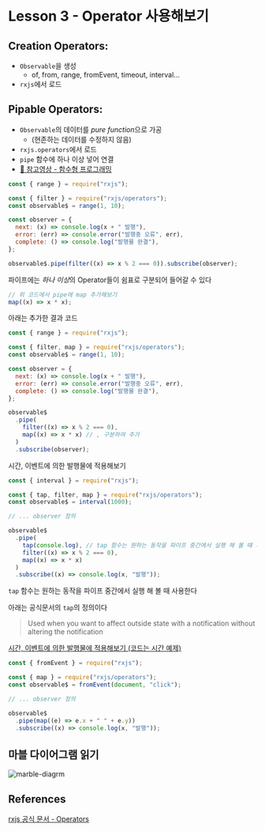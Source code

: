 # Lesson 3 - Operator 사용해보기

## Creation Operators:

- `Observable`을 생성
  - of, from, range, fromEvent, timeout, interval...
- `rxjs`에서 로드

## Pipable Operators:

- `Observable`의 데이터를 *pure function*으로 가공
  - (현존하는 데이터를 수정하지 않음)
- `rxjs.operators`에서 로드
- `pipe` 함수에 하나 이상 넣어 연결
- [🔗 참고영상 - 함수형 프로그래밍](https://www.youtube.com/watch?v=jVG5jvOzu9Y&ab_channel=%EC%96%84%ED%8C%8D%ED%95%9C%EC%BD%94%EB%94%A9%EC%82%AC%EC%A0%84)

```javascript
const { range } = require("rxjs");

const { filter } = require("rxjs/operators");
const observable$ = range(1, 10);

const observer = {
  next: (x) => console.log(x + " 발행"),
  error: (err) => console.error("발행중 오류", err),
  complete: () => console.log("발행물 완결"),
};

observable$.pipe(filter((x) => x % 2 === 0)).subscribe(observer);
```

파이프에는 *하나 이상*의 Operator들이 쉼표로 구분되어 들어갈 수 있다

```javascript
// 위 코드에서 pipe에 map 추가해보기
map((x) => x * x);
```

아래는 추가한 결과 코드

```javascript
const { range } = require("rxjs");

const { filter, map } = require("rxjs/operators");
const observable$ = range(1, 10);

const observer = {
  next: (x) => console.log(x + " 발행"),
  error: (err) => console.error("발행중 오류", err),
  complete: () => console.log("발행물 완결"),
};

observable$
  .pipe(
    filter((x) => x % 2 === 0),
    map((x) => x * x) // , 구분하여 추가
  )
  .subscribe(observer);
```

시간, 이벤트에 의한 발행물에 적용해보기

```javascript
const { interval } = require("rxjs");

const { tap, filter, map } = require("rxjs/operators");
const observable$ = interval(1000);

// ... observer 정의

observable$
  .pipe(
    tap(console.log), // tap 함수는 원하는 동작을 파이프 중간에서 실행 해 볼 떄 사용
    filter((x) => x % 2 === 0),
    map((x) => x * x)
  )
  .subscribe((x) => console.log(x, "발행"));
```

`tap` 함수는 원하는 동작을 파이프 중간에서 실행 해 볼 때 사용한다

아래는 공식문서의 `tap`의 정의이다

> Used when you want to affect outside state with a notification without altering the notification

[시간, 이벤트에 의한 발행물에 적용해보기 (코드는 시간 예제)](https://github.com/gloomydumber/rxjsPlayground/blob/master/lectures/timeEventOperator.js)

```javascript
const { fromEvent } = require("rxjs");

const { map } = require("rxjs/operators");
const observable$ = fromEvent(document, "click");

// ... observer 정의

observable$
  .pipe(map((e) => e.x + " " + e.y))
  .subscribe((x) => console.log(x, "발행"));
```

## 마블 다이어그램 읽기

![marble-diagrm](ttps://github.com/gloomydumber/rxjsPlayground/blob/master/img/marble-diagrm.png)

## References

[rxjs 공식 문서 - Operators](https://rxjs-dev.firebaseapp.com/guide/operators)
